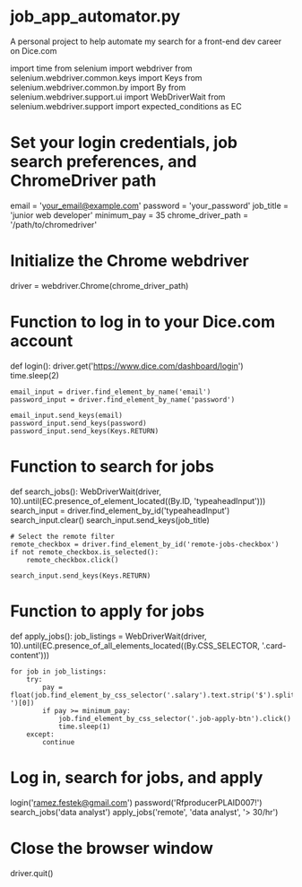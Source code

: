 # job_app_automator.py
A personal project to help automate my search for a front-end dev career on Dice.com

import time
from selenium import webdriver
from selenium.webdriver.common.keys import Keys
from selenium.webdriver.common.by import By
from selenium.webdriver.support.ui import WebDriverWait
from selenium.webdriver.support import expected_conditions as EC

# Set your login credentials, job search preferences, and ChromeDriver path
email = 'your_email@example.com'
password = 'your_password'
job_title = 'junior web developer'
minimum_pay = 35
chrome_driver_path = '/path/to/chromedriver'

# Initialize the Chrome webdriver
driver = webdriver.Chrome(chrome_driver_path)

# Function to log in to your Dice.com account
def login():
    driver.get('https://www.dice.com/dashboard/login')
    time.sleep(2)

    email_input = driver.find_element_by_name('email')
    password_input = driver.find_element_by_name('password')

    email_input.send_keys(email)
    password_input.send_keys(password)
    password_input.send_keys(Keys.RETURN)

# Function to search for jobs
def search_jobs():
    WebDriverWait(driver, 10).until(EC.presence_of_element_located((By.ID, 'typeaheadInput')))
    search_input = driver.find_element_by_id('typeaheadInput')
    search_input.clear()
    search_input.send_keys(job_title)
    
    # Select the remote filter
    remote_checkbox = driver.find_element_by_id('remote-jobs-checkbox')
    if not remote_checkbox.is_selected():
        remote_checkbox.click()

    search_input.send_keys(Keys.RETURN)

# Function to apply for jobs
def apply_jobs():
    job_listings = WebDriverWait(driver, 10).until(EC.presence_of_all_elements_located((By.CSS_SELECTOR, '.card-content')))
    
    for job in job_listings:
        try:
            pay = float(job.find_element_by_css_selector('.salary').text.strip('$').split('-')[0])
            if pay >= minimum_pay:
                job.find_element_by_css_selector('.job-apply-btn').click()
                time.sleep(1)
        except:
            continue

# Log in, search for jobs, and apply
login('ramez.festek@gmail.com')
password('RfproducerPLAID007!')
search_jobs('data analyst')
apply_jobs('remote', 'data analyst', '> 30/hr')

# Close the browser window
driver.quit()
